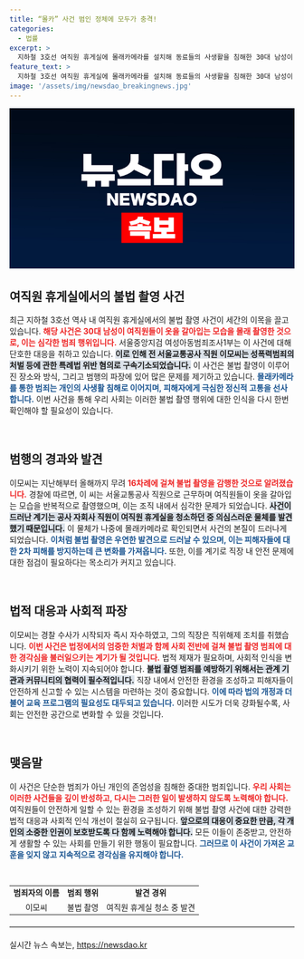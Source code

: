 ```yaml
---
title: “몰카” 사건 범인 정체에 모두가 충격!
categories:
  - 법률
excerpt: >
  지하철 3호선 여직원 휴게실에 몰래카메라를 설치해 동료들의 사생활을 침해한 30대 남성이 구속됐다. 성폭력범죄 혐의로 기소된 그는 무려 16차례 불법 촬영을 감행해 충격을 안겼다.
feature_text: >
  지하철 3호선 여직원 휴게실에 몰래카메라를 설치해 동료들의 사생활을 침해한 30대 남성이 구속됐다. 성폭력범죄 혐의로 기소된 그는 무려 16차례 불법 촬영을 감행해 충격을 안겼다.
image: '/assets/img/newsdao_breakingnews.jpg'
---
```


<p><img src="/assets/img/newsdao_breakingnews.jpg" alt="flaretime 속보" /></p>

<h2 data-ke-size="size26">여직원 휴게실에서의 불법 촬영 사건</h2>

<p data-ke-size="size16">최근 지하철 3호선 역사 내 여직원 휴게실에서의 불법 촬영 사건이 세간의 이목을 끌고 있습니다. <b><span style="color: #ee2323;">해당 사건은 30대 남성이 여직원들이 옷을 갈아입는 모습을 몰래 촬영한 것으로, 이는 심각한 범죄 행위입니다.</span></b> 서울중앙지검 여성아동범죄조사1부는 이 사건에 대해 단호한 대응을 취하고 있습니다. <b><span style="background-color: #21538527;">이로 인해 전 서울교통공사 직원 이모씨는 성폭력범죄의 처벌 등에 관한 특례법 위반 혐의로 구속기소되었습니다.</span></b> 이 사건은 불법 촬영이 이루어진 장소와 방식, 그리고 범행의 파장에 있어 많은 문제를 제기하고 있습니다. <b><span style="color: #1a5490;">몰래카메라를 통한 범죄는 개인의 사생활 침해로 이어지며, 피해자에게 극심한 정신적 고통을 선사합니다.</span></b> 이번 사건을 통해 우리 사회는 이러한 불법 촬영 행위에 대한 인식을 다시 한번 확인해야 할 필요성이 있습니다.</p>

<p data-ke-size="size16">&nbsp;</p>

<h2 data-ke-size="size26">범행의 경과와 발견</h2>

<p data-ke-size="size16">이모씨는 지난해부터 올해까지 무려 <b><span style="color: #ee2323;">16차례에 걸쳐 불법 촬영을 감행한 것으로 알려졌습니다.</span></b> 경찰에 따르면, 이 씨는 서울교통공사 직원으로 근무하며 여직원들이 옷을 갈아입는 모습을 반복적으로 촬영했으며, 이는 조직 내에서 심각한 문제가 되었습니다. <b><span style="background-color: #21538527;">사건이 드러난 계기는 공사 자회사 직원이 여직원 휴게실을 청소하던 중 의심스러운 물체를 발견했기 때문입니다.</span></b> 이 물체가 나중에 몰래카메라로 확인되면서 사건의 본질이 드러나게 되었습니다. <b><span style="color: #1a5490;">이처럼 불법 촬영은 우연한 발견으로 드러날 수 있으며, 이는 피해자들에 대한 2차 피해를 방지하는데 큰 변화를 가져옵니다.</span></b> 또한, 이를 계기로 직장 내 안전 문제에 대한 점검이 필요하다는 목소리가 커지고 있습니다.</p>

<p data-ke-size="size16">&nbsp;</p>

<h2 data-ke-size="size26">법적 대응과 사회적 파장</h2>

<p data-ke-size="size16">이모씨는 경찰 수사가 시작되자 즉시 자수하였고, 그의 직장은 직위해제 조치를 취했습니다. <b><span style="color: #ee2323;">이번 사건은 법정에서의 엄중한 처벌과 함께 사회 전반에 걸쳐 불법 촬영 범죄에 대한 경각심을 불러일으키는 계기가 될 것입니다.</span></b> 법적 제재가 필요하며, 사회적 인식을 변화시키기 위한 노력이 지속되어야 합니다. <b><span style="background-color: #21538527;">불법 촬영 범죄를 예방하기 위해서는 관계 기관과 커뮤니티의 협력이 필수적입니다.</span></b> 직장 내에서 안전한 환경을 조성하고 피해자들이 안전하게 신고할 수 있는 시스템을 마련하는 것이 중요합니다. <b><span style="color: #1a5490;">이에 따라 법의 개정과 더불어 교육 프로그램의 필요성도 대두되고 있습니다.</span></b> 이러한 시도가 더욱 강화될수록, 사회는 안전한 공간으로 변화할 수 있을 것입니다.</p>

<p data-ke-size="size16">&nbsp;</p>

<h2 data-ke-size="size26">맺음말</h2>

<p data-ke-size="size16">이 사건은 단순한 범죄가 아닌 개인의 존엄성을 침해한 중대한 범죄입니다. <b><span style="color: #ee2323;">우리 사회는 이러한 사건들을 깊이 반성하고, 다시는 그러한 일이 발생하지 않도록 노력해야 합니다.</span></b> 여직원들이 안전하게 일할 수 있는 환경을 조성하기 위해 불법 촬영 사건에 대한 강력한 법적 대응과 사회적 인식 개선이 절실히 요구됩니다. <b><span style="background-color: #21538527;">앞으로의 대응이 중요한 만큼, 각 개인의 소중한 인권이 보호받도록 다 함께 노력해야 합니다.</span></b> 모든 이들이 존중받고, 안전하게 생활할 수 있는 사회를 만들기 위한 행동이 필요합니다. <b><span style="color: #1a5490;">그러므로 이 사건이 가져온 교훈을 잊지 않고 지속적으로 경각심을 유지해야 합니다.</span></b></p>

<p data-ke-size="size16">&nbsp;</p>

<table style="width: 100%; border-collapse: collapse;">
<tr>
<td style="text-align: center; height: 17px;"><b>범죄자의 이름</b></td>
<td style="text-align: center; height: 17px;"><b>범죄 행위</b></td>
<td style="text-align: center; height: 17px;"><b>발견 경위</b></td>
</tr>
<tr>
<td style="text-align: center; height: 17px;">이모씨</td>
<td style="text-align: center; height: 17px;">불법 촬영</td>
<td style="text-align: center; height: 17px;">여직원 휴게실 청소 중 발견</td>
</tr>
</table>

<hr style="border-top: 1px solid #ccc; margin: 20px 0;">
실시간 뉴스 속보는, <a href="https://newsdao.kr" rel="dofollow">https://newsdao.kr</a>


